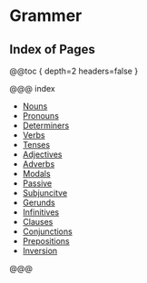 # Grammer

## Index of Pages

@@toc { depth=2 headers=false }

@@@ index

- [Nouns](nouns.md)
- [Pronouns](pronouns.md)
- [Determiners](determiners/index.md)
- [Verbs](verbs.md)
- [Tenses](tenses/index.md)
- [Adjectives](adjectives.md)
- [Adverbs](adverbs.md)
- [Modals](modals.md)
- [Passive](passive.md)
- [Subjuncitve](subjunctive.md)
- [Gerunds](gerunds.md)
- [Infinitives](infinitives.md)
- [Clauses](clauses.md)
- [Conjunctions](conjunctions.md)
- [Prepositions](prepositions.md)
- [Inversion](inversion.md)

@@@
